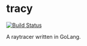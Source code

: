 # tracy

[![Build Status](https://travis-ci.com/ajeetdsouza/tracy.svg?branch=master)](https://travis-ci.com/ajeetdsouza/tracy)

A raytracer written in GoLang.
